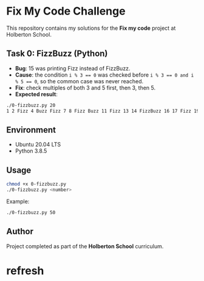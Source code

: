 # Fix My Code Challenge

This repository contains my solutions for the **Fix my code** project at Holberton School.

## Task 0: FizzBuzz (Python)

- **Bug**: 15 was printing Fizz instead of FizzBuzz.
- **Cause**: the condition `i % 3 == 0` was checked before `i % 3 == 0 and i % 5 == 0`, so the common case was never reached.
- **Fix**: check multiples of both 3 and 5 first, then 3, then 5.
- **Expected result**:
```bash
./0-fizzbuzz.py 20
1 2 Fizz 4 Buzz Fizz 7 8 Fizz Buzz 11 Fizz 13 14 FizzBuzz 16 17 Fizz 19 Buzz
```

## Environment
- Ubuntu 20.04 LTS  
- Python 3.8.5  

## Usage
```bash
chmod +x 0-fizzbuzz.py
./0-fizzbuzz.py <number>
```

Example:
```bash
./0-fizzbuzz.py 50
```

## Author
Project completed as part of the **Holberton School** curriculum.


# refresh
